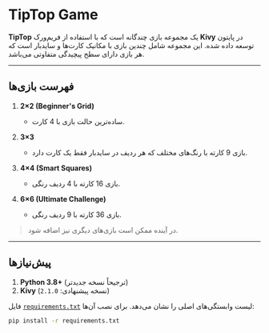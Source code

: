 # TipTop Game

**TipTop** یک مجموعه بازی چندگانه است که با استفاده از فریم‌ورک **Kivy** در پایتون توسعه داده شده. این مجموعه شامل چندین بازی با مکانیک کارت‌ها و سایدبار است که هر بازی دارای سطح پیچیدگی متفاوتی می‌باشد.

---

## فهرست بازی‌ها

1. **2×2 (Beginner's Grid)**

   - ساده‌ترین حالت بازی با 4 کارت.

2. **3×3**

   - بازی 9 کارته با رنگ‌های مختلف که هر ردیف در سایدبار فقط یک کارت دارد.

3. **4×4 (Smart Squares)**

   - بازی 16 کارته با 4 ردیف رنگی.

4. **6×6 (Ultimate Challenge)**
   - بازی 36 کارته با 9 ردیف رنگی.

> در آینده ممکن است بازی‌های دیگری نیز اضافه شود.

---

## پیش‌نیازها

1. **Python 3.8+** (ترجیحاً نسخه جدیدتر)
2. **Kivy** (نسخه پیشنهادی: `2.1.0`)

فایل [`requirements.txt`](./requirements.txt) لیست وابستگی‌های اصلی را نشان می‌دهد. برای نصب آن‌ها:

```bash
pip install -r requirements.txt
```
